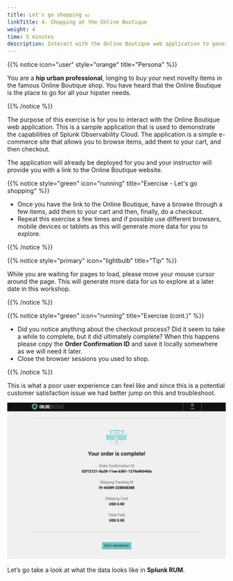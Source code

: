 ```yaml
---
title: Let's go shopping 💶
linkTitle: 4. Shopping at the Online Boutique
weight: 4
time: 5 minutes
description: Interact with the Online Boutique web application to generate data for Splunk Observability Cloud.
---
```


{{% notice icon="user" style="orange" title="Persona" %}}

You are a **hip urban professional**, longing to buy your next novelty items in the famous Online Boutique shop. You have heard that the Online Boutique is the place to go for all your hipster needs.

{{% /notice %}}

The purpose of this exercise is for you to interact with the Online Boutique web application.  This is a sample application that is used to demonstrate the capabilities of Splunk Observability Cloud. The application is a simple e-commerce site that allows you to browse items, add them to your cart, and then checkout.

The application will already be deployed for you and your instructor will provide you with a link to the Online Boutique website.

{{% notice style="green" icon="running" title="Exercise - Let's go shopping" %}}

* Once you have the link to the Online Boutique, have a browse through a few items, add them to your cart and then, finally, do a checkout.
* Repeat this exercise a few times and if possible use different browsers, mobile devices or tablets as this will generate more data for you to explore.

{{% /notice %}}

{{% notice style="primary" icon="lightbulb" title="Tip" %}}

While you are waiting for pages to load, please move your mouse cursor around the page. This will generate more data for us to explore at a later date in this workshop.

{{% /notice %}}

{{% notice style="green" icon="running" title="Exercise (cont.)" %}}

* Did you notice anything about the checkout process? Did it seem to take a while to complete, but it did ultimately complete? When this happens please copy the **Order Confirmation ID** and save it locally somewhere as we will need it later.
* Close the browser sessions you used to shop.

{{% /notice %}}

This is what a poor user experience can feel like and since this is a potential customer satisfaction issue we had better jump on this and troubleshoot.

![Online Boutique](images/shop.png)

Let’s go take a look at what the data looks like in **Splunk RUM**.
